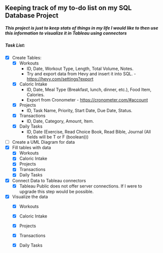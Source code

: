 ## Keeping track of my to-do list on my SQL Database Project
##### This project is just to keep stats of things in my life I would like to then use this information to visualize it in Tableau using connectors
##### Task List:
- [x] Create Tables:
	- [x] Workouts
		- ID, Date, Workout Type, Length, Total Volume, Notes.
  		- Try and export data from Hevy and insert it into SQL.
    			-  https://hevy.com/settings?export
	- [x] Caloric Intake
		- ID, Date, Meal Type (Breakfast, lunch, dinner, etc.), Food Item, Calories.
  		- Export from Cronometer
    			- https://cronometer.com/#account
	- [x] Projects
		- ID, Task Name, Priority, Start Date, Due Date, Status.
	- [x] Transactions
		- ID, Date, Category, Amount, Item.
	- [x] Daily Tasks
 		- ID, Date (Exercise, Read Choice Book, Read Bible, Journal (All fields will be T or F (boolean)))
- [ ] Create a UML Diagram for data
- [x] Fill tables with data
	- [x] Workouts
 	- [x] Caloric Intake
  	- [x] Projects
  	- [x] Transactions
  	- [x] Daily Tasks
- [x] Connect Data to Tableau connectors
	- [x] Tableau Public does not offer server connections. If I were to upgrade this step would be possible.
- [x] Visualize the data
	- [x] Workouts
 	- [x] Caloric Intake
  	- [x] Projects
  	- [x] Transactions
  	- [x] Daily Tasks

